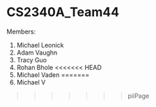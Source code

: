 # CS2340A_Team44

Members:
1) Michael Leonick
2) Adam Vaughn
3) Tracy Guo
4) Rohan Bhole
<<<<<<< HEAD
5) Michael Vaden
=======
5) Michael V
>>>>>>> piiPage
